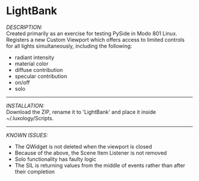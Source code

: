 LightBank
=========


*DESCRIPTION:* <br/>
Created primarily as an exercise for testing PySide in Modo 801 Linux. Registers a new Custom Viewport which offers access to limited controls for all lights simultaneously, including the following:
- radiant intensity
- material color
- diffuse contribution
- specular contribution
- on/off
- solo

___

*INSTALLATION:* <br/>
Download the ZIP, rename it to 'LightBank' and place it inside ~/.luxology/Scripts.


___

*KNOWN ISSUES:* <br/>
- The QWidget is not deleted when the viewport is closed
- Because of the above, the Scene Item Listener is not removed
- Solo functionality has faulty logic
- The SIL is returning values from the middle of events rather than after their completion
